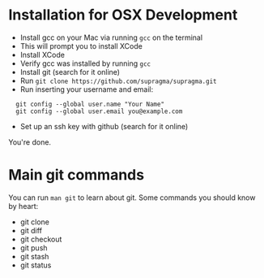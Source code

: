 # Installation for OSX Development
- Install gcc on your Mac via running ```gcc``` on the terminal
- This will prompt you to install XCode
- Install XCode
- Verify gcc was installed by running ```gcc```
- Install git (search for it online)
- Run ```git clone https://github.com/supragma/supragma.git```
- Run inserting your username and email:
```
  git config --global user.name "Your Name"
  git config --global user.email you@example.com
```
- Set up an ssh key with github (search for it online)

You're done.

# Main git commands
You can run ```man git``` to learn about git.
Some commands you should know by heart:
- git clone
- git diff
- git checkout
- git push
- git stash
- git status
